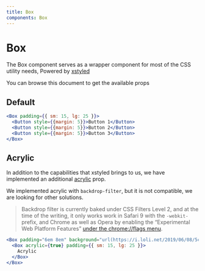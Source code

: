 ```yaml
---
title: Box
components: Box
---
```


# Box

<p class="description">The Box component serves as a wrapper component for most of the CSS utility needs, Powered by <a href="https://github.com/smooth-code/xstyled">xstyled</a></p>

You can browse this document to get the available props

## Default

```jsx
<Box padding={{ sm: 15, lg: 25 }}>
  <Button style={{margin: 5}}>Button 1</Button>
  <Button style={{margin: 5}}>Button 2</Button>
  <Button style={{margin: 5}}>Button 3</Button>
</Box>
```

## Acrylic

In addition to the capabilities that xstyled brings to us, we have implemented an additional [acrylic](https://docs.microsoft.com/en-us/windows/uwp/design/style/acrylic) prop.

We implemented acrylic with `backdrop-filter`, but it is not compatible, we are looking for other solutions.

> Backdrop filter is currently baked under CSS Filters Level 2, and at the time of the writing, it only works work in Safari 9 with the `-webkit-` prefix, and Chrome as well as Opera by enabling the “Experimental Web Platform Features” [under the chrome://flags menu](https://webdesign.tutsplus.com/tutorials/css-backdrop-filters--cms-27314).

```jsx
<Box padding="6em 8em" background="url(https://i.loli.net/2019/06/08/5cfb6d5a7456419123.jpg) center/cover fixed">
  <Box acrylic={true} padding={{ sm: 15, lg: 25 }}>
    Acrylic
  </Box>
</Box>
```
